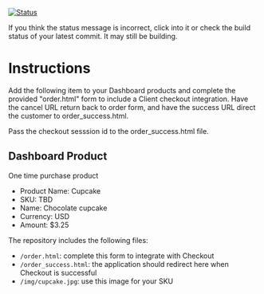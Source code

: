 [![Status](https://img.shields.io/badge/status-PROCESSING%20COMMIT%20ID:%206d90abfc783f5be819f5ec3f0caf013a03ba5957-yellow.svg)](https://github.com/raysaavedra-work/bakery_scaffold_IYL1IyRjsYnLHzPD/commit/6d90abfc783f5be819f5ec3f0caf013a03ba5957)



















If you think the status message is incorrect, click into it or check the build status of your latest commit. It may still be building.

# Instructions 

Add the following item to your Dashboard products and complete the provided "order.html" form to include a Client checkout integration. Have the cancel URL return back to order form, and have the success URL direct the customer to order_success.html. 

Pass the checkout sesssion id to the order_success.html file.

## Dashboard Product
One time purchase product
* Product Name: Cupcake
* SKU: TBD
* Name: Chocolate cupcake
* Currency: USD
* Amount: $3.25

The repository includes the following files:
* `/order.html`: complete this form to integrate with Checkout
* `/order_success.html`: the application should redirect here when Checkout is successful
* `/img/cupcake.jpg`: use this image for your SKU
